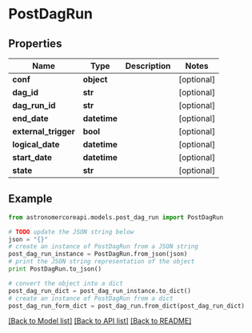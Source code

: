 # PostDagRun


## Properties
Name | Type | Description | Notes
------------ | ------------- | ------------- | -------------
**conf** | **object** |  | [optional] 
**dag_id** | **str** |  | [optional] 
**dag_run_id** | **str** |  | [optional] 
**end_date** | **datetime** |  | [optional] 
**external_trigger** | **bool** |  | [optional] 
**logical_date** | **datetime** |  | [optional] 
**start_date** | **datetime** |  | [optional] 
**state** | **str** |  | [optional] 

## Example

```python
from astronomercoreapi.models.post_dag_run import PostDagRun

# TODO update the JSON string below
json = "{}"
# create an instance of PostDagRun from a JSON string
post_dag_run_instance = PostDagRun.from_json(json)
# print the JSON string representation of the object
print PostDagRun.to_json()

# convert the object into a dict
post_dag_run_dict = post_dag_run_instance.to_dict()
# create an instance of PostDagRun from a dict
post_dag_run_form_dict = post_dag_run.from_dict(post_dag_run_dict)
```
[[Back to Model list]](../README.md#documentation-for-models) [[Back to API list]](../README.md#documentation-for-api-endpoints) [[Back to README]](../README.md)


